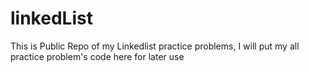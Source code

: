 # linkedList
This is Public Repo of my Linkedlist practice problems, I will put my all practice problem's code here for later use
